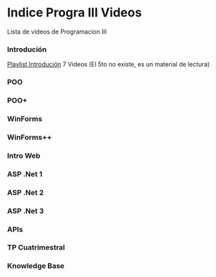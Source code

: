 
# Indice Progra III Videos

Lista de videos de Programacion III

### Introdución 

[Playlist Introdución](https://www.youtube.com/playlist?list=PLeyNcGGV7PTtp3XlE5kL09amQNM6bmFoN)
7 Videos (El 5to no existe, es un material de lectura)

### POO

### POO+ 

### WinForms

### WinForms++

### Intro Web

### ASP .Net 1

### ASP .Net 2

### ASP .Net 3

### APIs

### TP Cuatrimestral

### Knowledge Base